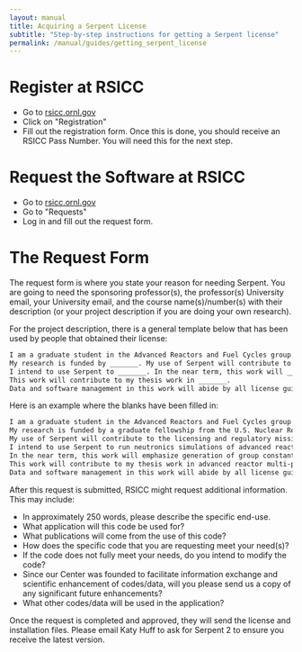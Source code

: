 ```yaml
---
layout: manual
title: Acquiring a Serpent License
subtitle: "Step-by-step instructions for getting a Serpent license"
permalink: /manual/guides/getting_serpent_license
---
```


# Register at RSICC

- Go to [rsicc.ornl.gov](https://rsicc.ornl.gov/)
- Click on "Registration"
- Fill out the registration form. Once this is done,
you should receive an RSICC Pass Number. You will
need this for the next step.

# Request the Software at RSICC

- Go to [rsicc.ornl.gov](https://rsicc.ornl.gov/)
- Go to "Requests"
- Log in and fill out the request form.

# The Request Form

The request form is where you state your reason
for needing Serpent. You are going to need the
sponsoring professor(s), the professor(s) University
email, your University email, and the course
name(s)/number(s) with their description
(or your project description if you are doing
your own research).

For the project description, there is a general template
below that has been used by people that obtained their
license:

```markdown
I am a graduate student in the Advanced Reactors and Fuel Cycles group at the University of Illinois in Urbana-Champaign, which is led by Prof. Kathryn Huff.
My research is funded by _______. My use of Serpent will contribute to _______.
I intend to use Serpent to _______. In the near term, this work will _______.
This work will contribute to my thesis work in _______. 
Data and software management in this work will abide by all license guidelines and will be informed by the export control officer at the University of Illinois.
```

Here is an example where the blanks have been filled in:

```markdown
I am a graduate student in the Advanced Reactors and Fuel Cycles group at the University of Illinois in Urbana-Champaign, which is led by Prof. Kathryn Huff.
My research is funded by a graduate fellowship from the U.S. Nuclear Regulatory Commission.
My use of Serpent will contribute to the licensing and regulatory mission of the U.S. NRC through the investigation of advanced nuclear reactor safety.
I intend to use Serpent to run neutronics simulations of advanced reactor types relevant to the future of the US nuclear energy system.
In the near term, this work will emphasize generation of group constants supporting safety analysis of Molten Salt Reactor core designs.
This work will contribute to my thesis work in advanced reactor multi-physics methods for safety analysis and design optimization.
Data and software management in this work will abide by all license guidelines and will be informed by the export control officer at the University of Illinois.
```

After this request is submitted, RSICC might request
additional information. This may include:

- In approximately 250 words, please describe the specific end-use.
- What application will this code be used for?
- What publications will come from the use of this code?
- How does the specific code that you are requesting
meet your need(s)?
- If the code does not fully meet your needs,
do you intend to modify the code?
- Since our Center was founded to facilitate information exchange
and scientific enhancement of codes/data, will you please
send us a copy of any significant future enhancements?
- What other codes/data will be used in the application?

Once the request is completed and approved,
they will send the license and installation files.
Please email Katy Huff to ask for Serpent 2 to
ensure you receive the latest version.
